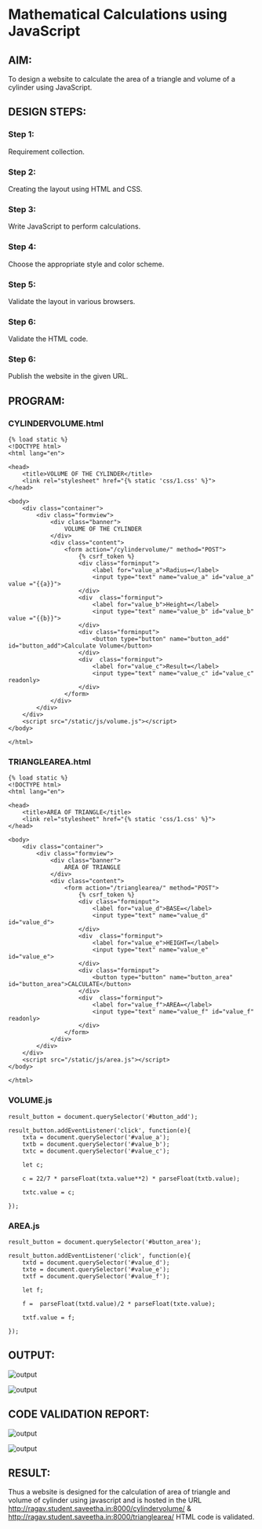 # Mathematical Calculations using JavaScript
## AIM:
To design a website to calculate the area of a triangle and volume of a cylinder using JavaScript.

## DESIGN STEPS:
### Step 1: 
Requirement collection.
### Step 2:
Creating the layout using HTML and CSS.
### Step 3:
Write JavaScript to perform calculations.
### Step 4:
Choose the appropriate style and color scheme.
### Step 5:
Validate the layout in various browsers.
### Step 6:
Validate the HTML code.
### Step 6:
Publish the website in the given URL.


## PROGRAM:
### CYLINDERVOLUME.html
```
{% load static %}
<!DOCTYPE html>
<html lang="en">

<head>
    <title>VOLUME OF THE CYLINDER</title>
    <link rel="stylesheet" href="{% static 'css/1.css' %}">
</head>

<body>
    <div class="container">
        <div class="formview">
            <div class="banner">
                VOLUME OF THE CYLINDER
            </div>
            <div class="content">
                <form action="/cylindervolume/" method="POST">
                    {% csrf_token %}
                    <div class="forminput">
                        <label for="value_a">Radius=</label>
                        <input type="text" name="value_a" id="value_a" value ="{{a}}">
                    </div>
                    <div  class="forminput">
                        <label for="value_b">Height=</label>
                        <input type="text" name="value_b" id="value_b" value ="{{b}}">
                    </div>                    
                    <div class="forminput">
                        <button type="button" name="button_add" id="button_add">Calculate Volume</button>
                    </div>
                    <div  class="forminput">
                        <label for="value_c">Result=</label>
                        <input type="text" name="value_c" id="value_c" readonly>
                    </div>
                </form>
            </div>
        </div>
    </div>
    <script src="/static/js/volume.js"></script>
</body>

</html>

```
### TRIANGLEAREA.html
```
{% load static %}
<!DOCTYPE html>
<html lang="en">

<head>
    <title>AREA OF TRIANGLE</title>
    <link rel="stylesheet" href="{% static 'css/1.css' %}">
</head>

<body>
    <div class="container">
        <div class="formview">
            <div class="banner">
                AREA OF TRIANGLE
            </div>
            <div class="content">
                <form action="/trianglearea/" method="POST">
                    {% csrf_token %}
                    <div class="forminput">
                        <label for="value_d">BASE=</label>
                        <input type="text" name="value_d" id="value_d">
                    </div>
                    <div  class="forminput">
                        <label for="value_e">HEIGHT=</label>
                        <input type="text" name="value_e" id="value_e">
                    </div>                    
                    <div class="forminput">
                        <button type="button" name="button_area" id="button_area">CALCULATE</button>
                    </div>
                    <div  class="forminput">
                        <label for="value_f">AREA=</label>
                        <input type="text" name="value_f" id="value_f" readonly>
                    </div>                   
                </form>
            </div>
        </div>
    </div>
    <script src="/static/js/area.js"></script>
</body>

</html>
```
### VOLUME.js
```
result_button = document.querySelector('#button_add');

result_button.addEventListener('click', function(e){
    txta = document.querySelector('#value_a');
    txtb = document.querySelector('#value_b');
    txtc = document.querySelector('#value_c');
    
    let c;

    c = 22/7 * parseFloat(txta.value**2) * parseFloat(txtb.value);

    txtc.value = c;

});
```
### AREA.js
```
result_button = document.querySelector('#button_area');

result_button.addEventListener('click', function(e){
    txtd = document.querySelector('#value_d');
    txte = document.querySelector('#value_e');
    txtf = document.querySelector('#value_f');
    
    let f;

    f =  parseFloat(txtd.value)/2 * parseFloat(txte.value);

    txtf.value = f;

});
```
## OUTPUT:
![output](./static/img/output1.png)

![output](./static/img/output2.png)

## CODE VALIDATION REPORT:
![output](./static/img/volume.png)

![output](./static/img/area.png)
## RESULT:

Thus a website is designed for the calculation of area of triangle and volume of cylinder using javascript and is hosted in the URL http://ragav.student.saveetha.in:8000/cylindervolume/ & http://ragav.student.saveetha.in:8000/trianglearea/ HTML code is validated.